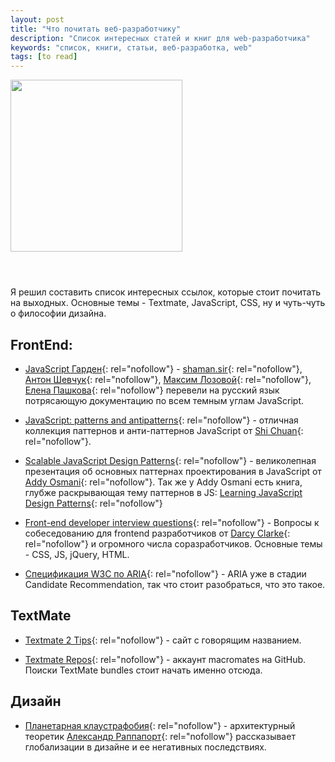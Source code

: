 ```yaml
---
layout: post
title: "Что почитать веб-разработчику"
description: "Список интересных статей и книг для web-разработчика" 
keywords: "список, книги, статьи, веб-разработка, web" 
tags: [to read]
---
```


<img src="http://31808.selcdn.ru/it-prm/pics/moleskine.png" width="275" class="img-center" style="margin-bottom:3em;" /> 

Я решил составить список интересных ссылок, которые стоит почитать на выходных.
Основные темы - Textmate, JavaScript, CSS, ну и чуть-чуть о философии дизайна.

## FrontEnd:
*	[JavaScript Гарден][js-garden]{: rel="nofollow"} - [shaman.sir][shaman-sir]{: rel="nofollow"}, [Антон Шевчук][a-shevchuk]{: rel="nofollow"}, [Максим Лозовой][m-lozovoy]{: rel="nofollow"}, [Елена Пашкова][e-pashkova]{: rel="nofollow"} перевели на русский язык потрясающую документацию по всем темным углам JavaScript. 

[js-garden]: http://bonsaiden.github.com/JavaScript-Garden/ru/ "JavaScript Гарден"
  [shaman-sir]: http://shamansir.madfire.net/
  [a-shevchuk]: http://anton.shevchuk.name/
  [m-lozovoy]: http://nixsolutions.com/
  [e-pashkova]: http://nixsolutions.com/
  
*	[JavaScript: patterns and antipatterns][js-patterns]{: rel="nofollow"} - отличная коллекция паттернов и анти-паттернов JavaScript от [Shi Chuan][shichuan]{: rel="nofollow"}. 

[js-patterns]: http://shichuan.github.com/javascript-patterns/
  [shichuan]: http://www.blog.highub.com/
  
*	[Scalable JavaScript Design Patterns][js-patterns]{: rel="nofollow"} - великолепная презентация об основных паттернах проектирования в JavaScript от [Addy Osmani][addyosmani]{: rel="nofollow"}. Так же у Addy Osmani есть книга, глубже раскрывающая тему паттернов в JS: [Learning JavaScript Design Patterns][js-patterns-book]{: rel="nofollow"}
  
[js-patterns]: http://www.slideshare.net/fullscreen/AddyOsmani/scalable-javascript-design-patterns/
  [addyosmani]: http://addyosmani.com/blog/
  [js-patterns-book]: http://addyosmani.com/resources/essentialjsdesignpatterns/book/
  
*	[Front-end developer interview questions][frontend-interview]{: rel="nofollow"} - Вопросы к собеседованию для frontend разработчиков от [Darcy Clarke][darcyclarke]{: rel="nofollow"} и огромного числа соразработчиков. Основные темы - CSS, JS, jQuery, HTML.
  
[frontend-interview]: https://github.com/darcyclarke/Front-end-Developer-Interview-Questions
  [darcyclarke]: http://darcyclarke.me/
  
*	[Спецификация W3C по ARIA][ARIA-Spec]{: rel="nofollow"} - ARIA уже в стадии Candidate Recommendation, так что стоит разобраться, что это такое.

[ARIA-Spec]: http://www.w3.org/TR/wai-aria/


## TextMate
*	[Textmate 2 Tips][tm2tips]{: rel="nofollow"} - сайт с говорящим названием.

[tm2tips]: http://tm2tips.tumblr.com/

*	[Textmate Repos][git-textmate]{: rel="nofollow"} - аккаунт macromates на GitHub. Поиски TextMate bundles стоит начать именно отсюда.

[git-textmate]: https://github.com/textmate/

## Дизайн
*	[Планетарная клаустрафобия][planetClaustr]{: rel="nofollow"} - архитектурный теоретик [Александр Раппапорт][a-rappaport]{: rel="nofollow"} рассказывает глобализации в дизайне и ее негативных последствиях.

[planetClaustr]: http://papardes.blogspot.com/2009/08/blog-post_1162.html
  [a-rappaport]: http://www.blogger.com/profile/10975104695224234620